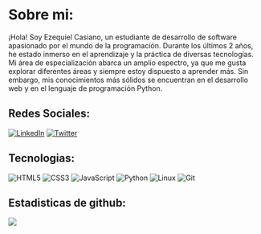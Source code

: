 # Sobre mi:

¡Hola! Soy Ezequiel Casiano, un estudiante de desarrollo de software apasionado por el mundo de la programación. Durante los últimos 2 años, he estado inmerso en el aprendizaje y la práctica de diversas tecnologías.
Mi área de especialización abarca un amplio espectro, ya que me gusta explorar diferentes áreas y siempre estoy dispuesto a aprender más. Sin embargo, mis conocimientos más sólidos se encuentran en el desarrollo web y en el lenguaje de programación Python.

## Redes Sociales:
[![LinkedIn](https://img.shields.io/badge/LinkedIn-%230077B5.svg?logo=linkedin&logoColor=white)](https://linkedin.com/in/ezequiel-casiano) 
[![Twitter](https://img.shields.io/badge/Twitter-%231DA1F2.svg?logo=Twitter&logoColor=white)](https://twitter.com/yoezequiel_) 

## Tecnologias:

![HTML5](https://img.shields.io/badge/html5-%23E34F26.svg?style=for-the-badge&logo=html5&logoColor=white)
![CSS3](https://img.shields.io/badge/css3-%231572B6.svg?style=for-the-badge&logo=css3&logoColor=white)
![JavaScript](https://img.shields.io/badge/javascript-%23323330.svg?style=for-the-badge&logo=javascript&logoColor=%23F7DF1E)
![Python](https://img.shields.io/badge/Python-14354C?style=for-the-badge&logo=python&logoColor=white)
![Linux](https://img.shields.io/badge/Linux-FCC624?style=for-the-badge&logo=linux&logoColor=black)
![Git](https://img.shields.io/badge/git-%23F05033.svg?style=for-the-badge&logo=git&logoColor=white)


## Estadisticas de github:
![](https://github-readme-stats.vercel.app/api/top-langs/?username=yoezequiel&theme=dracula&hide_border=true&include_all_commits=true&count_private=true&layout=compact)
